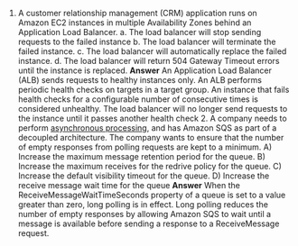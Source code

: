 1. A customer relationship management (CRM) application runs on Amazon EC2 instances in multiple
Availability Zones behind an Application Load Balancer.
	a. The load balancer will stop sending requests to the failed instance
	b. The load balancer will terminate the failed instance.
	c. The load balancer will automatically replace the failed instance.
	d. The load balancer will return 504 Gateway Timeout errors until the instance is replaced.
	**Answer**
		An Application Load Balancer (ALB) sends requests to healthy instances only. An ALB performs periodic health checks on targets in a target group. An instance that fails health checks for a configurable number of consecutive times is considered unhealthy. The load balancer will no longer send requests to the instance until it passes another health check
	2. A company needs to perform [asynchronous processing](https://aws.amazon.com/blogs/compute/understanding-asynchronous-messaging-for-microservices/), and has Amazon SQS as part of a decoupled architecture. The company wants to ensure that the number of empty responses from polling requests are kept to a minimum.
		A) Increase the maximum message retention period for the queue.
		B) Increase the maximum receives for the redrive policy for the queue.
		C) Increase the default visibility timeout for the queue.
		D) Increase the receive message wait time for the queue
		**Answer**
			When the ReceiveMessageWaitTimeSeconds property of a queue is set to a value greater than zero, long polling is in effect. Long polling reduces the number of empty responses by allowing Amazon SQS to wait until a message is available before sending a response to a ReceiveMessage request.